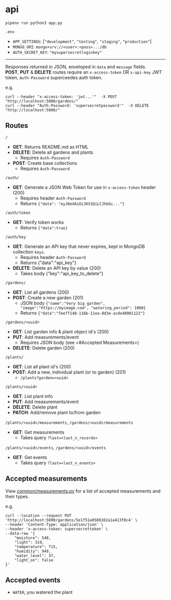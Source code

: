 # api

`pipenv run python3 app.py`

`.env`

* `APP_SETTINGS`: [`"development"`, `"testing"`, `"staging"`, `"production"`] 
* `MONGO_URI`: `mongo+srv://<user>:<pass>.../db`
* `AUTH_SECRET_KEY`: `"mysupersecretloginkey"`

---

Responses returned in JSON, enveloped in `data` and `message` fields.  
__POST__, __PUT__ & __DELETE__ routes require an `x-access-token` OR `x-api-key` JWT token, `Auth-Password` superceedes auth token.  

e.g.
```shell
curl --header "x-access-token: 'jwt...'"  -X POST "http://localhost:5000/gardens/"
curl --header "Auth-Password: 'supersecretpassword'"  -X DELETE "http://localhost:5000/"
```

## Routes

`/`

* __GET__: Returns README.md as HTML
* __DELETE__: Delete all gardens and plants
	- Requires `Auth-Password`
* __POST__: Create base collections
	- Requires `Auth-Password`

`/auth/`

* __GET__: Generate a JSON Web Token for use in `x-access-token` header (200)
	- Requires header `Auth-Password`
	- Returns `{"data": "eyJ0eXAiOiJKV1QiLCJhbGc..."}`

`/auth/token`

* __GET__: Verify token works
	- Returns `{"data":true}`

`/auth/key`

* __GET__: Generate an API key that never expires, kept in MongoDB collection `keys`.
	- Requires header `Auth-Password`
	- Returns {"data":"api_key"}
* __DELETE__: Delete an API key by value (200)
	- Takes body {"key":"api_key_to_delete"}

`/gardens/`

* __GET__: List all gardens (200)
* __POST__: Create a new garden (201)
	- JSON body `{"name":"Very big garden", "image":"https://myimage.com", "watering_period": 1000}`
	- Returns `{"data":"feeff148-116b-11ea-8d3e-acde48001122"}`

`/gardens/<uuid>`

* __GET__: List garden info & plant object id's (200)
* __PUT__: Add measurements/event
	- Requires JSON body (see <#Accepted Measurements>)
* __DELETE__: Delete garden (200)

`/plants/`

* __GET__: List all plant id's (200)
* __POST__: Add a new, individual plant (or to garden) (201)
	- `/plants?garden=<uuid>`

`/plants/<uuid>`

* __GET__: List plant info
* __PUT__: Add measurements/event
* __DELETE__: Delete plant
* __PATCH__: Add/remove plant to/from garden

`/plants/<uuid>/measurements`, `/gardens/<uuid>/measurements`

* __GET__: Get measurements
	- Takes query `?last=<last_n_records>`

`/plants/<uuid>/events`, `/gardens/<uuid>/events`

* __GET__: Get events
	- Takes query `?last=<last_n_events>`

## Accepted measurements

View [common/measurements.py](https://gitlab.com/cxss/moisture.track/blob/master/api/common/measurements.py) for a list of accepted measurements and their types.

e.g.

```shell
curl --location --request PUT 'http://localhost:5000/gardens/5e1f51a0588102a1a413f8c4' \
--header 'Content-Type: application/json' \
--header 'x-access-token: supersecrettoken' \
--data-raw '{
	"moisture": 548,
	"light": 319,
	"temperature": 715,
	"humidity": 949,
	"water_level": 37,
	"light_on": false
}'
```

## Accepted events

* `WATER`, you watered the plant





